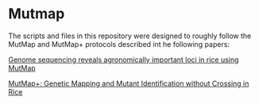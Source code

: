 # Mutmap

The scripts and files in this repository were designed to roughly follow the MutMap and MutMap+ protocols described int he following papers:

[Genome sequencing reveals agronomically important loci in rice using MutMap](http://www.nature.com/nbt/journal/v30/n2/abs/nbt.2095.html)

[MutMap+: Genetic Mapping and Mutant Identification without Crossing in Rice](http://journals.plos.org/plosone/article?id=10.1371/journal.pone.0068529)

